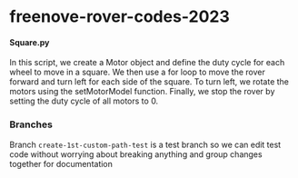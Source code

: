 # freenove-rover-codes-2023


#### Square.py #####
In this script, we create a Motor object and define the duty cycle for each wheel to move in a square. 
We then use a for loop to move the rover forward and turn left for each side of the square. 
To turn left, we rotate the motors using the setMotorModel function. 
Finally, we stop the rover by setting the duty cycle of all motors to 0.


### Branches
Branch `create-1st-custom-path-test` is a test branch so we can edit test code without worrying about breaking anything and group changes together for documentation